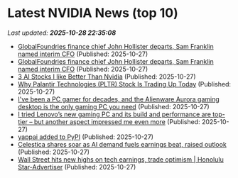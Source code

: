# Latest NVIDIA News (top 10)
_Last updated: **2025-10-28 22:35:08**_

- [GlobalFoundries finance chief John Hollister departs, Sam Franklin named interim CFO](https://finance.yahoo.com/news/globalfoundries-finance-chief-john-hollister-222750804.html) (Published: 2025-10-27)
- [GlobalFoundries finance chief John Hollister departs, Sam Franklin named interim CFO](https://www.channelnewsasia.com/business/globalfoundries-finance-chief-john-hollister-departs-sam-franklin-named-interim-cfo-5428571) (Published: 2025-10-27)
- [3 AI Stocks I like Better Than Nvidia](https://biztoc.com/x/60e3e27eced96a3d) (Published: 2025-10-27)
- [Why Palantir Technologies (PLTR) Stock Is Trading Up Today](https://finance.yahoo.com/news/why-palantir-technologies-pltr-stock-215047915.html) (Published: 2025-10-27)
- [I've been a PC gamer for decades, and the Alienware Aurora gaming desktop is the only gaming PC you need](https://www.techradar.com/computing/gaming-pcs/alienware-aurora-act1250-gaming-desktop) (Published: 2025-10-27)
- [I tried Lenovo’s new gaming PC and its build and performance are top-tier – but another aspect impressed me even more](https://www.techradar.com/computing/gaming-pcs/lenovo-legion-tower-5-2025) (Published: 2025-10-27)
- [yappai added to PyPI](https://pypi.org/project/yappai/) (Published: 2025-10-27)
- [Celestica shares soar as AI demand fuels earnings beat, raised outlook](https://finance.yahoo.com/news/celestica-shares-soar-ai-demand-212006967.html) (Published: 2025-10-27)
- [Wall Street hits new highs on tech earnings, trade optimism | Honolulu Star-Advertiser](https://www.staradvertiser.com/2025/10/27/breaking-news/wall-street-hits-new-highs-on-tech-earnings-trade-optimism/) (Published: 2025-10-27)
